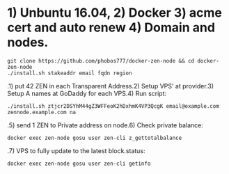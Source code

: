 # 1) Unbuntu 16.04, 2) Docker 3) acme cert and auto renew 4) Domain and nodes.  

```
git clone https://github.com/phobos777/docker-zen-node && cd docker-zen-node
./install.sh stakeaddr email fqdn region
```

.1) put 42 ZEN in each Transparent Address.2) Setup VPS' at provider.3) Setup A names at GoDaddy for each VPS.4) Run script:

`./install.sh ztjcr2DSYhM44gZ3WFFeoK2hDxhmK4VP3QcgK email@example.com zennode.example.com na`

.5) send 1 ZEN to Private address on node.6) Check private balance:

```
docker exec zen-node gosu user zen-cli z_gettotalbalance
```

.7) VPS to fully update to the latest block.status:

```
docker exec zen-node gosu user zen-cli getinfo
```

